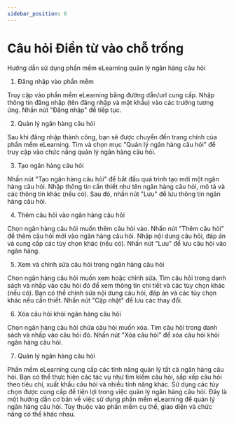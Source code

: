 ```yaml
---
sidebar_position: 6
---
```


# Câu hỏi Điền từ vào chỗ trống

Hướng dẫn sử dụng phần mềm eLearning quản lý ngân hàng câu hỏi

1. Đăng nhập vào phần mềm

Truy cập vào phần mềm eLearning bằng đường dẫn/url cung cấp.
Nhập thông tin đăng nhập (tên đăng nhập và mật khẩu) vào các trường tương ứng.
Nhấn nút "Đăng nhập" để tiếp tục.

2. Quản lý ngân hàng câu hỏi

Sau khi đăng nhập thành công, bạn sẽ được chuyển đến trang chính của phần mềm eLearning.
Tìm và chọn mục "Quản lý ngân hàng câu hỏi" để truy cập vào chức năng quản lý ngân hàng câu hỏi.

3. Tạo ngân hàng câu hỏi

Nhấn nút "Tạo ngân hàng câu hỏi" để bắt đầu quá trình tạo mới một ngân hàng câu hỏi.
Nhập thông tin cần thiết như tên ngân hàng câu hỏi, mô tả và các thông tin khác (nếu có).
Sau đó, nhấn nút "Lưu" để lưu thông tin ngân hàng câu hỏi.

4. Thêm câu hỏi vào ngân hàng câu hỏi

Chọn ngân hàng câu hỏi muốn thêm câu hỏi vào.
Nhấn nút "Thêm câu hỏi" để thêm câu hỏi mới vào ngân hàng câu hỏi.
Nhập nội dung câu hỏi, đáp án và cung cấp các tùy chọn khác (nếu có).
Nhấn nút "Lưu" để lưu câu hỏi vào ngân hàng.

5. Xem và chỉnh sửa câu hỏi trong ngân hàng câu hỏi

Chọn ngân hàng câu hỏi muốn xem hoặc chỉnh sửa.
Tìm câu hỏi trong danh sách và nhấp vào câu hỏi đó để xem thông tin chi tiết và các tùy chọn khác (nếu có).
Bạn có thể chỉnh sửa nội dung câu hỏi, đáp án và các tùy chọn khác nếu cần thiết.
Nhấn nút "Cập nhật" để lưu các thay đổi.

6. Xóa câu hỏi khỏi ngân hàng câu hỏi

Chọn ngân hàng câu hỏi chứa câu hỏi muốn xóa.
Tìm câu hỏi trong danh sách và nhấp vào câu hỏi đó.
Nhấn nút "Xóa câu hỏi" để xóa câu hỏi khỏi ngân hàng câu hỏi.

7. Quản lý ngân hàng câu hỏi

Phần mềm eLearning cung cấp các tính năng quản lý tất cả ngân hàng câu hỏi.
Bạn có thể thực hiện các tác vụ như tìm kiếm câu hỏi, sắp xếp câu hỏi theo tiêu chí, xuất khẩu câu hỏi và nhiều tính năng khác.
Sử dụng các tùy chọn được cung cấp để tiện lợi trong việc quản lý ngân hàng câu hỏi.
Đây là một hướng dẫn cơ bản về việc sử dụng phần mềm eLearning để quản lý ngân hàng câu hỏi. Tùy thuộc vào phần mềm cụ thể, giao diện và chức năng có thể khác nhau.